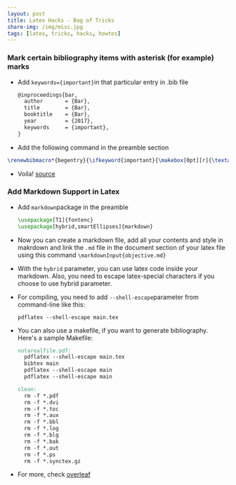 ```yaml
---
layout: post
title: Latex Hacks - Bag of Tricks
share-img: /img/misc.jpg
tags: [latex, tricks, hacks, howtos]
---
```


### Mark certain bibliography items with asterisk (for example) marks

- Add `keywords={important}`in that particular entry in .bib file

  ```tex
  @inproceedings{bar,
    author       = {Bar},
    title        = {Bar},
    booktitle    = {Bar},
    year         = {2017},
    keywords     = {important},
  }
  ```

- Add the following command in the preamble section

```tex
\renewbibmacro*{begentry}{\ifkeyword{important}{\makebox[0pt][r]{\textasteriskcentered\addspace}}{}}
```

- Voila! [source](https://tex.stackexchange.com/questions/402765/how-do-i-mark-bibliography-entries-in-the-margin?rq=1)

### Add Markdown Support in Latex

- Add `markdown`package in the preamble

  ```tex
  \usepackage[T1]{fontenc}
  \usepackage[hybrid,smartEllipses]{markdown}
  ```

- Now you can create a markdown file, add all your contents and style in makrdown and link the `.md` file in the document section of your latex file using this command `\markdownInput{objective.md}`

- With the `hybrid` parameter, you can use latex code inside your markdown. Also, you need to escape latex-special characters if you choose to use hybrid parameter.

- For compiling, you need to add `--shell-escape`parameter from command-line like this:

  ```clike
  pdflatex --shell-escape main.tex
  ```

- You can also use a makefile, if you want to generate bibliography. Here's a sample Makefile:

  ```makefile
  notarealfile.pdf:
  	pdflatex --shell-escape main.tex
  	bibtex main
  	pdflatex --shell-escape main
  	pdflatex --shell-escape main

  clean:
  	rm -f *.pdf
  	rm -f *.dvi
  	rm -f *.toc
  	rm -f *.aux
  	rm -f *.bbl
  	rm -f *.log
  	rm -f *.blg
  	rm -f *.bak
  	rm -f *.out
  	rm -f *.ps
  	rm -f *.synctex.gz
  ```

- For more, check [overleaf](https://www.overleaf.com/learn/how-to/Writing_Markdown_in_LaTeX_Documents)
